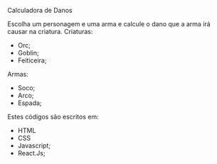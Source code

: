 Calculadora de Danos

Escolha um personagem e uma arma e calcule o dano que a arma irá causar na criatura.
Criaturas:
 - Orc;
 - Goblin;
 - Feiticeira;
 
 Armas:
  - Soco;
  - Arco;
  - Espada;
 
 Estes códigos são escritos em:
  - HTML
  - CSS
  - Javascript;
  - React.Js;
